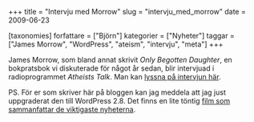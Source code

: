 +++
title = "Intervju med Morrow"
slug = "intervju_med_morrow"
date = 2009-06-23

[taxonomies]
forfattare = ["Björn"]
kategorier = ["Nyheter"]
taggar = ["James Morrow", "WordPress", "ateism", "intervju", "meta"]
+++

James Morrow, som bland annat skrivit _Only Begotten Daughter_, en
bokpratsbok vi diskuterade för något år sedan, blir intervjuad i
radioprogrammet _Atheists Talk_. Man kan [lyssna på intervjun
här](http://mnatheists.org/content/view/355/1).

PS. För er som skriver här på bloggen kan jag meddela att jag just
uppgraderat den till WordPress 2.8. Det finns en lite töntig [film som
sammanfattar de viktigaste
nyheterna](http://wordpress.org/development/2009/06/wordpress-28).
